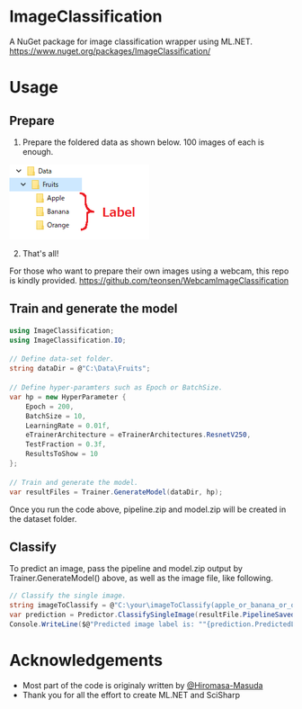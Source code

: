 # ImageClassification
A NuGet package for image classification wrapper using ML.NET.
https://www.nuget.org/packages/ImageClassification/

# Usage

## Prepare

1. Prepare the foldered data as shown below. 100 images of each is enough.

![Image](dataset_foldering.png)

2. That's all!

For those who want to prepare their own images using a webcam, this repo is kindly provided.
https://github.com/teonsen/WebcamImageClassification

## Train and generate the model
```csharp
using ImageClassification;
using ImageClassification.IO;

// Define data-set folder.
string dataDir = @"C:\Data\Fruits";
            
// Define hyper-paramters such as Epoch or BatchSize.
var hp = new HyperParameter {
    Epoch = 200,
    BatchSize = 10,
    LearningRate = 0.01f,
    eTrainerArchitecture = eTrainerArchitectures.ResnetV250,
    TestFraction = 0.3f,
    ResultsToShow = 10
};

// Train and generate the model.
var resultFiles = Trainer.GenerateModel(dataDir, hp);
```
Once you run the code above, pipeline.zip and model.zip will be created in the dataset folder.

## Classify
To predict an image, pass the pipeline and model.zip output by Trainer.GenerateModel() above, as well as the image file, like following.
```csharp
// Classify the single image.
string imageToClassify = @"C:\your\imageToClassify(apple_or_banana_or_orange).png";
var prediction = Predictor.ClassifySingleImage(resultFile.PipelineSavedPath, resultFile.ModelSavedPath, imageToClassify);
Console.WriteLine($@"Predicted image label is: ""{prediction.PredictedLabel}"". Score:{prediction.Score}");
```

# Acknowledgements
* Most part of the code is originaly written by [@Hiromasa-Masuda](https://github.com/Hiromasa-Masuda)
* Thank you for all the effort to create ML.NET and SciSharp
